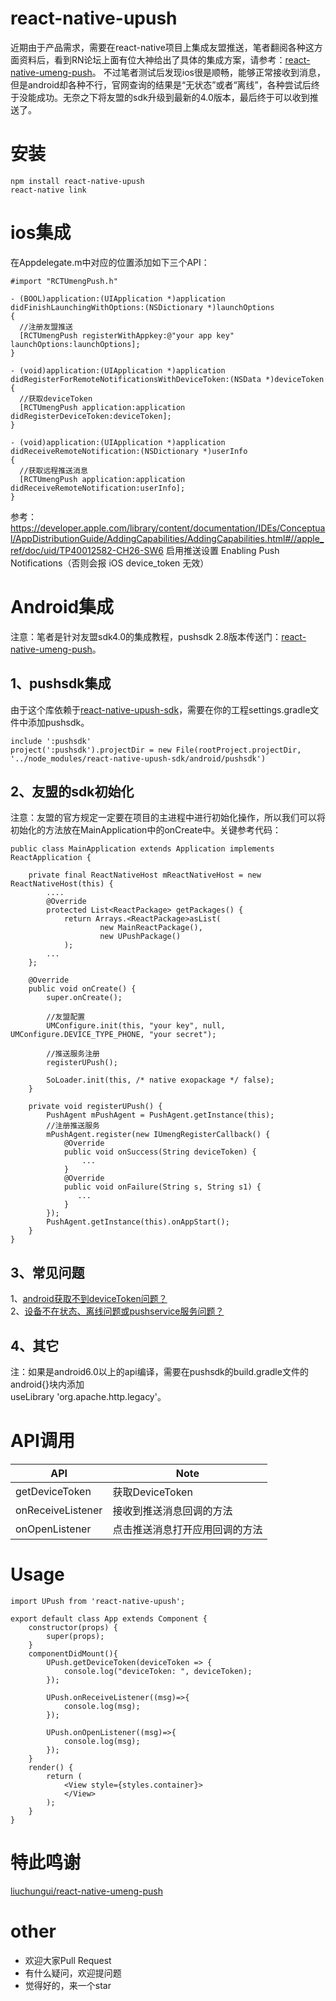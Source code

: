 # react-native-upush
近期由于产品需求，需要在react-native项目上集成友盟推送，笔者翻阅各种这方面资料后，看到RN论坛上面有位大神给出了具体的集成方案，请参考：[react-native-umeng-push](https://github.com/liuchungui/react-native-umeng-push)。
不过笔者测试后发现ios很是顺畅，能够正常接收到消息，但是android却各种不行，官网查询的结果是“无状态”或者“离线”，各种尝试后终于没能成功。无奈之下将友盟的sdk升级到最新的4.0版本，最后终于可以收到推送了。
# 安装
```
npm install react-native-upush
react-native link
```
# ios集成
在Appdelegate.m中对应的位置添加如下三个API：
```
#import "RCTUmengPush.h"

- (BOOL)application:(UIApplication *)application didFinishLaunchingWithOptions:(NSDictionary *)launchOptions
{
  //注册友盟推送
  [RCTUmengPush registerWithAppkey:@"your app key" launchOptions:launchOptions];
}

- (void)application:(UIApplication *)application didRegisterForRemoteNotificationsWithDeviceToken:(NSData *)deviceToken
{
  //获取deviceToken
  [RCTUmengPush application:application didRegisterDeviceToken:deviceToken];
}

- (void)application:(UIApplication *)application didReceiveRemoteNotification:(NSDictionary *)userInfo
{
  //获取远程推送消息
  [RCTUmengPush application:application didReceiveRemoteNotification:userInfo];
}
```
参考： https://developer.apple.com/library/content/documentation/IDEs/Conceptual/AppDistributionGuide/AddingCapabilities/AddingCapabilities.html#//apple_ref/doc/uid/TP40012582-CH26-SW6
启用推送设置 Enabling Push Notifications（否则会报 iOS device_token 无效）

# Android集成
注意：笔者是针对友盟sdk4.0的集成教程，pushsdk 2.8版本传送门：[react-native-umeng-push](https://github.com/liuchungui/react-native-umeng-push)。
## 1、pushsdk集成
由于这个库依赖于[react-native-upush-sdk](https://github.com/wwx193433/react-native-upush-sdk)，需要在你的工程settings.gradle文件中添加pushsdk。

```
include ':pushsdk'
project(':pushsdk').projectDir = new File(rootProject.projectDir, '../node_modules/react-native-upush-sdk/android/pushsdk')
```

## 2、友盟的sdk初始化
注意：友盟的官方规定一定要在项目的主进程中进行初始化操作，所以我们可以将初始化的方法放在MainApplication中的onCreate中。关键参考代码：
```
public class MainApplication extends Application implements ReactApplication {

    private final ReactNativeHost mReactNativeHost = new ReactNativeHost(this) {
        ....
        @Override
        protected List<ReactPackage> getPackages() {
            return Arrays.<ReactPackage>asList(
                    new MainReactPackage(),
                    new UPushPackage()
            );
        ...
    };

    @Override
    public void onCreate() {
        super.onCreate();
        
        //友盟配置
        UMConfigure.init(this, "your key", null, UMConfigure.DEVICE_TYPE_PHONE, "your secret");
        
        //推送服务注册
        registerUPush();
        
        SoLoader.init(this, /* native exopackage */ false);
    }

    private void registerUPush() {
        PushAgent mPushAgent = PushAgent.getInstance(this);
        //注册推送服务
        mPushAgent.register(new IUmengRegisterCallback() {
            @Override
            public void onSuccess(String deviceToken) {
                ...
            }
            @Override
            public void onFailure(String s, String s1) {
               ...
            }
        });
        PushAgent.getInstance(this).onAppStart();
    }
}
```
## 3、常见问题
 1、[android获取不到deviceToken问题？](http://bbs.umeng.com/thread-5547-1-1.html)<br/>
 2、[设备不在状态、离线问题或pushservice服务问题？](http://bbs.umeng.com/thread-14055-1-1.html)

## 4、其它
注：如果是android6.0以上的api编译，需要在pushsdk的build.gradle文件的android{}块内添加<br/>
useLibrary 'org.apache.http.legacy'。

# API调用
|API|Note|
------------- | -------------
|getDeviceToken	|获取DeviceToken|
|onReceiveListener|接收到推送消息回调的方法|
|onOpenListener	|点击推送消息打开应用回调的方法|

# Usage
```
import UPush from 'react-native-upush';

export default class App extends Component {
    constructor(props) {
        super(props);
    }
    componentDidMount(){
        UPush.getDeviceToken(deviceToken => {
            console.log("deviceToken: ", deviceToken);
        });

        UPush.onReceiveListener((msg)=>{
            console.log(msg);
        });

        UPush.onOpenListener((msg)=>{
            console.log(msg);
        });
    }
    render() {
        return (
            <View style={styles.container}>
            </View>
        );
    }
}
```

# 特此鸣谢
 [liuchungui/react-native-umeng-push](https://github.com/liuchungui/react-native-umeng-push)
 
# other
* 欢迎大家Pull Request
* 有什么疑问，欢迎提问题
* 觉得好的，来一个star

      
